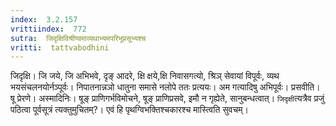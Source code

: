 ```yaml
---
index:  3.2.157
vrittiindex:  772
sutra:  जिदृक्षिविश्रीण्वमाव्यथाभ्यमपरिभूप्रसूभ्यश्च
vritti:  tattvabodhini 
---
```


जिदृक्षि। जि जये, जि अभिभवे, दृङ् आदरे, क्षि क्षये,क्षि निवासगत्यो, श्रिञ् सेवायां विपूर्वः, व्यथ भयसंचलनयोर्नञ्पूर्वः। निपातनान्नञो धातुना समासे नलोपे ततः प्रत्ययः। अम गत्यादिषु अभिपूर्वः। प्रसवीति। षू प्रेरणे। अस्मादिनिः। षूङ् प्राणिगर्भविमोचने, षूङ् प्राणिप्रसवे, इमौ न गृह्येते, सानुबन्धत्वात्। `जिदृक्षी`त्यत्रैव प्रजुं पठित्वा पूर्वसूत्रं त्यक्तुमुचितम्?। एवं हि पृथग्विभक्तिश्चकारश्च मास्त्विति सुवचम्। 

